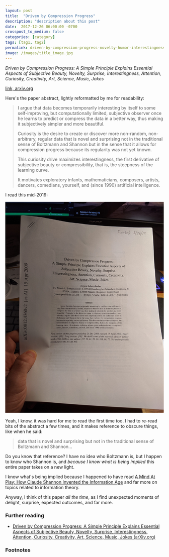 ```yaml
---
layout: post
title:  "Driven by Compression Progress"
description: "description about this post"
date:  2017-12-26 06:00:00 -0700
crosspost_to_medium: false
categories: [category]
tags: [tag1, tag2]
permalink: driven-by-compression-progress-novelty-humor-interestingness-curiosity-creativity
image: /images/title_image.jpg
---
```


_Driven by Compression Progress: A Simple Principle Explains Essential Aspects of Subjective Beauty, Novelty, Surprise, Interestingness, Attention, Curiosity, Creativity, Art, Science, Music, Jokes_

[link, arxiv.org](https://arxiv.org/abs/0812.4360)

Here's the paper abstract, lightly reformatted by me for readability:

> I argue that data becomes temporarily interesting by itself to some self-improving, but computationally limited, subjective observer once he learns to predict or compress the data in a better way, thus making it subjectively simpler and more beautiful. 
> 
> Curiosity is the desire to create or discover more non-random, non-arbitrary, regular data that is novel and surprising not in the traditional sense of Boltzmann and Shannon but in the sense that it allows for compression progress because its regularity was not yet known. 
> 
> This curiosity drive maximizes interestingness, the first derivative of subjective beauty or compressibility, that is, the steepness of the learning curve. 
>
> It motivates exploratory infants, mathematicians, composers, artists, dancers, comedians, yourself, and (since 1990) artificial intelligence.

I read this mid-2019:

![read in 2019](/images_2020/compression-progress.jpg)

<!--more-->

Yeah, I know, it was hard for me to read the first time too. I had to re-read bits of the abstract a few times, and it makes reference to obscure things, like when he said:

> data that is novel and surprising but not in the traditional sense of Boltzmann and Shannon...

Do you know that reference? I have no idea who Boltzmann is, but I happen to know who Shannon is, and _because I know what is being implied_ this entire paper takes on a new light. 

I know what's being implied because I happened to have read [A Mind At Play: How Claude Shannon Invented the Information Age](https://www.goodreads.com/book/show/32919530-a-mind-at-play) and far more on topics related to information theory. 


Anyway, I think of this paper _all the time_, as I find unexpected moments of delight, surprise, expected outcomes, and far more.







### Further reading

- [Driven by Compression Progress: A Simple Principle Explains Essential Aspects of Subjective Beauty, Novelty, Surprise, Interestingness, Attention, Curiosity, Creativity, Art, Science, Music, Jokes (arXiv.org)](https://arxiv.org/abs/0812.4360)

### Footnotes 

